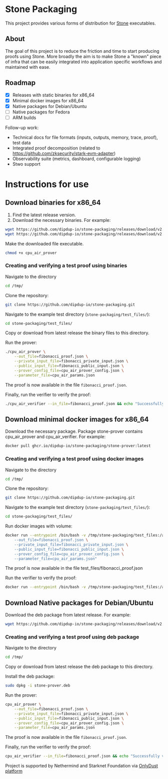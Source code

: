 # Stone Packaging

This project provides various forms of distribution for [Stone](https://github.com/starkware-libs/stone-prover) executables.

## About

The goal of this project is to reduce the friction and time to start producing proofs using Stone. More broadly the aim is to make Stone a &#34;known&#34; piece of infra that can be easily integrated into application specific workflows and maintained with ease.

## Roadmap

- [x] Releases with static binaries for x86_64
- [x] Minimal docker images for x86_64
- [x] Native packages for Debian/Ubuntu
- [ ] Native packages for Fedora
- [ ] ARM builds

Follow-up work:
- Technical docs for file formats (inputs, outputs, memory, trace, proof), test data
- Integrated proof decomposition (related to https://github.com/zksecurity/stark-evm-adapter)
- Observability suite (metrics, dashboard, configurable logging)
- Stwo support

# Instructions for use

## Download binaries for x86_64

1) Find the latest release version.
2) Download the necessary binaries. For example:

```bash
wget https://github.com/dipdup-io/stone-packaging/releases/download/v2.0.1/cpu_air_prover
wget https://github.com/dipdup-io/stone-packaging/releases/download/v2.0.1/cpu_air_verifier
```

Make the downloaded file executable.

```bash
chmod +x cpu_air_prover
```

### Creating and verifying a test proof using binaries

Navigate to the directory

```bash
cd /tmp/
```

Clone the repository:

```bash
git clone https://github.com/dipdup-io/stone-packaging.git
```

Navigate to the example test directory (`stone-packaging/test_files/`):

```bash
cd stone-packaging/test_files/
```

Copy or download from latest release the binary files to this directory.

Run the prover:
```bash
./cpu_air_prover \
    --out_file=fibonacci_proof.json \
    --private_input_file=fibonacci_private_input.json \
    --public_input_file=fibonacci_public_input.json \
    --prover_config_file=cpu_air_prover_config.json \
    --parameter_file=cpu_air_params.json
```

The proof is now available in the file `fibonacci_proof.json`.

Finally, run the verifier to verify the proof:
```bash
./cpu_air_verifier --in_file=fibonacci_proof.json && echo "Successfully verified example proof."
```

## Download minimal docker images for x86_64

Download the necessary package. Package stone-prover contains cpu_air_prover and cpu_air_verifier. For example:

```bash
docker pull ghcr.io/dipdup-io/stone-packaging/stone-prover:latest
```

### Creating and verifying a test proof using docker images

Navigate to the directory

```bash
cd /tmp/
```

Clone the repository:

```bash
git clone https://github.com/dipdup-io/stone-packaging.git
```

Navigate to the example test directory (`stone-packaging/test_files/`):

```bash
cd stone-packaging/test_files/
```

Run docker images with volume:

```bash
docker run --entrypoint /bin/bash -v /tmp/stone-packaging/test_files:/app/prover ghcr.io/dipdup-io/stone-packaging/stone-prover -c "cd /app/prover && exec cpu_air_prover \
    --out_file=fibonacci_proof.json \
    --private_input_file=fibonacci_private_input.json \
    --public_input_file=fibonacci_public_input.json \
    --prover_config_file=cpu_air_prover_config.json \
    --parameter_file=cpu_air_params.json"
```

The proof is now available in the file test_files/fibonacci_proof.json

Run the verifier to verify the proof:

```bash
docker run --entrypoint /bin/bash -v /tmp/stone-packaging/test_files:/app/prover ghcr.io/dipdup-io/stone-packaging/stone-prover -c "cd /app/prover && exec cpu_air_verifier --in_file=fibonacci_proof.json && echo 'Successfully verified example proof.'"
```

## Download Native packages for Debian/Ubuntu

Download the deb package from latest release. For example:

```bash
wget https://github.com/dipdup-io/stone-packaging/releases/download/v2.0.2/stone-prover.deb
```

### Creating and verifying a test proof using deb package

Navigate to the directory

```bash
cd /tmp/
```

Copy or download from latest release the deb package to this directory.

Install the deb package:

```bash
sudo dpkg -i stone-prover.deb
```

Run the prover:
```bash
cpu_air_prover \
    --out_file=fibonacci_proof.json \
    --private_input_file=fibonacci_private_input.json \
    --public_input_file=fibonacci_public_input.json \
    --prover_config_file=cpu_air_prover_config.json \
    --parameter_file=cpu_air_params.json
```

The proof is now available in the file `fibonacci_proof.json`.

Finally, run the verifier to verify the proof:
```bash
cpu_air_verifier --in_file=fibonacci_proof.json && echo "Successfully verified example proof."
```

Project is supported by Nethermind and Starknet Foundation via [OnlyDust platform](https://app.onlydust.com/p/stone-packaging-)
